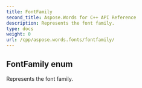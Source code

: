```yaml
---
title: FontFamily
second_title: Aspose.Words for C++ API Reference
description: Represents the font family. 
type: docs
weight: 0
url: /cpp/aspose.words.fonts/fontfamily/
---
```

## FontFamily enum


Represents the font family. 

